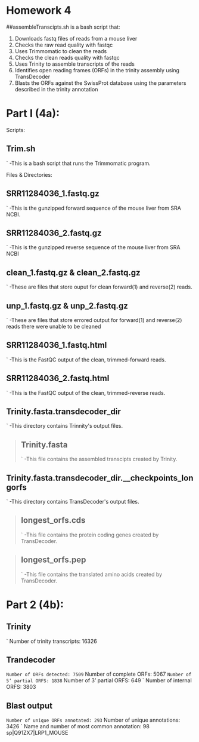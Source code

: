 # Homework 4

##assembleTranscipts.sh is a bash script that:

1. Downloads fastq files of reads from a mouse liver 
2. Checks the raw read quality with fastqc
3. Uses Trimmomatic to clean the reads
4. Checks the clean reads quality with fastqc
5. Uses Trinity to assemble transcripts of the reads
6. Identifies open reading frames (ORFs) in the trinity assembly using TransDecoder
7. Blasts the ORFs against the SwissProt database using the parameters described in the trinity annotation

# Part I (4a):

Scripts: 

## Trim.sh
` -This is a bash script that runs the Trimmomatic program.

Files & Directories:

## SRR11284036_1.fastq.gz
` -This is the gunzipped forward sequence of the mouse liver from SRA NCBI.

## SRR11284036_2.fastq.gz
` -This is the gunzipped reverse sequence of the mouse liver from SRA NCBI

## clean_1.fastq.gz & clean_2.fastq.gz
` -These are files that store ouput for clean forward(1) and reverse(2) reads. 

## unp_1.fastq.gz & unp_2.fastq.gz
` -These are files that store errored output for forward(1) and reverse(2) reads there were unable to be cleaned

## SRR11284036_1.fastq.html
` -This is the FastQC output of the clean, trimmed-forward reads.

## SRR11284036_2.fastq.html
` -This is the FastQC output of the clean, trimmed-reverse reads.

## Trinity.fasta.transdecoder_dir
` -This directory contains Trinnity's output files.

>## Trinity.fasta
>` -This file contains the assembled transcipts created by Trinity. 

## Trinity.fasta.transdecoder_dir.__checkpoints_longorfs
` -This directory contains TransDecoder's output files. 

>## longest_orfs.cds
>` -This file contains the protein coding genes created by TransDecoder.

>## longest_orfs.pep
>` -This file contains the translated amino acids created by TransDecoder.

# Part 2 (4b):

## Trinity
` Number of trinity transcripts: 16326

## Trandecoder 
` Number of ORFs detected: 7509
` Number of complete ORFs: 5067
` Number of  5’ partial ORFS: 1838
` Number of  3’ partial ORFS: 649
` Number of internal ORFS: 3803

## Blast output
` Number of unique ORFs annotated: 293
` Number of unique annotations: 3426
` Name and number of most common annotation: 98 sp|Q91ZX7|LRP1_MOUSE
